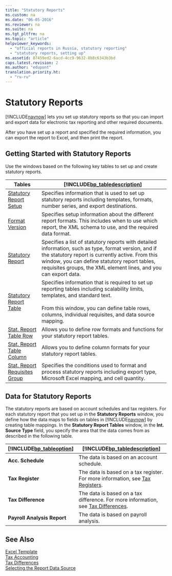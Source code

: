 ```yaml
---
title: "Statutory Reports"
ms.custom: na
ms.date: "06-05-2016"
ms.reviewer: na
ms.suite: na
ms.tgt_pltfrm: na
ms.topic: "article"
helpviewer_keywords: 
  - "official reports in Russia, statutory reporting"
  - "statutory reports, setting up"
ms.assetid: 87459ed2-6acd-4cc9-9632-8b8c6343b3bd
caps.latest.revision: 2
ms.author: "edupont"
translation.priority.ht: 
  - "ru-ru"
---
```

# Statutory Reports
[!INCLUDE[navnow](../../ApplicationDesign/includes/navnow_md.md)] lets you set up statutory reports so that you can import and export data for electronic tax reporting and other required documents.  
  
 After you have set up a report and specified the required information, you can export the report to Excel, and then print the report.  
  
## Getting Started with Statutory Reports  
 Use the windows based on the following key tables to set up and create statutory reports.  
  
|Tables|[!INCLUDE[bp_tabledescription](../../ApplicationDesign/includes/bp_tabledescription_md.md)]|  
|------------|---------------------------------------|  
|[Statutory Report Setup](../../LocalFunctionalityForMicrosoftDynamicsNav2016/Russia/-$-t_26569-statutory-report-setup-$-.md)|Specifies information that is used to set up statutory reports including templates, formats, number series, and export destinations.|  
|[Format Version](../../LocalFunctionalityForMicrosoftDynamicsNav2016/Russia/-$-t_26573-format-version-$-.md)|Specifies setup information about the different report formats. This includes when to use which report, the XML schema to use, and the required data format.|  
|[Statutory Report](../../LocalFunctionalityForMicrosoftDynamicsNav2016/Russia/-$-t_26550-statutory-report-$-.md)|Specifies a list of statutory reports with detailed information, such as type, format version, and if the statutory report is currently active. From this window, you can define statutory report tables, requisites groups, the XML element lines, and you can export data.|  
|[Statutory Report Table](../../LocalFunctionalityForMicrosoftDynamicsNav2016/Russia/-$-t_26552-statutory-report-table-$-.md)|Specifies information that is required to set up reporting tables including scalability limits, templates, and standard text.<br /><br /> From this window, you can define table rows, columns, individual requisites, and data source mapping.|  
|[Stat. Report Table Row](../../LocalFunctionalityForMicrosoftDynamicsNav2016/Russia/-$-t_26553-stat.-report-table-row-$-.md)|Allows you to define row formats and functions for your statutory report tables.|  
|[Stat. Report Table Column](../../LocalFunctionalityForMicrosoftDynamicsNav2016/Russia/-$-t_26554-stat.-report-table-column-$-.md)|Allows you to define column formats for your statutory report tables.|  
|[Stat. Report Requisites Group](../../LocalFunctionalityForMicrosoftDynamicsNav2016/Russia/-$-t_26557-stat.-report-requisites-group-$-.md)|Specifies the conditions used to format and process statutory reports including export type, Microsoft Excel mapping, and cell quantity.|  
  
## Data for Statutory Reports  
 The statutory reports are based on account schedules and tax registers. For each statutory report that you set up in the **Statutory Reports** window, you define how the data maps to fields on tables in [!INCLUDE[navnow](../../ApplicationDesign/includes/navnow_md.md)] by creating table mappings. In the **Statutory Report Tables** window, in the **Int. Source Type** field, you specify the area that the data comes from as described in the following table.  
  
|[!INCLUDE[bp_tableoption](../../ApplicationDesign/includes/bp_tableoption_md.md)]|[!INCLUDE[bp_tabledescription](../../ApplicationDesign/includes/bp_tabledescription_md.md)]|  
|----------------------------------|---------------------------------------|  
|**Acc. Schedule**|The data is based on an account schedule.|  
|**Tax Register**|The data is based on a tax register. For more information, see [Tax Registers](../../LocalFunctionalityForMicrosoftDynamicsNav2016/Russia/tax-registers.md).|  
|**Tax Difference**|The data is based on a tax difference. For more information, see [Tax Differences](../../LocalFunctionalityForMicrosoftDynamicsNav2016/Russia/tax-differences.md).|  
|**Payroll Analysis Report**|The data is based on payroll analysis.|  
  
## See Also  
 [Excel Template](../../LocalFunctionalityForMicrosoftDynamicsNav2016/Russia/-$-t_14919-excel-template-$-.md)   
 [Tax Accounting](../../LocalFunctionalityForMicrosoftDynamicsNav2016/Russia/tax-accounting.md)   
 [Tax Differences](../../LocalFunctionalityForMicrosoftDynamicsNav2016/Russia/tax-differences.md)   
 [Selecting the Report Data Source](assetId:///79db2621-6067-4421-8fe6-3ef2baba1ecc)